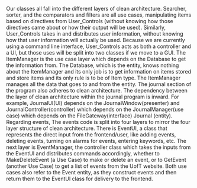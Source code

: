 Our classes all fall into the different layers of clean architecture. Searcher, sorter, and the comparators and filters are all use cases, manipulating items based on directives from User_Controls (without knowing how those directives came about or how their output will be used). Similarly, User_Controls takes in and distributes user information, without knowing how that user information will actually be used. Because we are currently using a command line interface, User_Controls acts as both a controller and a UI, but those uses will be split into two classes if we move to a GUI. The ItemManager is the use case layer which depends on the Database to get the information from. The Database, which is the entity, knows nothing about the ItemManager and its only job is to get information on items stored and store items and its only rule is to be of Item type. The ItemManager manages all the data that goes to and from the entity. The journal section of the program also adheres to clean architecture. The dependency between the layer of clean architecture within the journal program is inward. For example,  JournalUI(UI) depends on the JournalWindow(presenter)  and JournalController(controller) which depends on the JournalManager(use case) which depends on the FileGateway(interface) Journal (entity). Regarding events, The events code is split into four layers to mirror the four layer structure of clean architecture. There is EventUI, a class that represents the direct input from the frontend/user, like adding events, deleting events, turning on alarms for events, entering keywords, etc. The next layer is EventManager, the controller class which takes the inputs from the EventUI and distributes commands accordingly, whether to MakeDeleteEvent (a Use Case) to make or delete an event, or to GetEvent (another Use Case) to get a list of events from the UofT website. Both use cases also refer to the Event entity, as they construct events and then return them to the EventUI class for delivery to the frontend.


